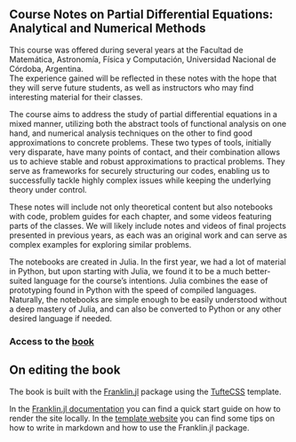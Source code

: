 ## Course Notes on Partial Differential Equations: Analytical and Numerical Methods

This course was offered during several years at the Facultad de Matemática, Astronomía, Física y Computación,
Universidad Nacional de Córdoba, Argentina.  
The experience gained will be reflected in these notes with the hope that they will serve future students, 
as well as instructors who may find interesting material for their classes.

The course aims to address the study of partial differential equations in a mixed manner, 
utilizing both the abstract tools of functional analysis on one hand, and numerical analysis techniques on the 
other to find good approximations to concrete problems. These two types of tools, initially very disparate, 
have many points of contact, and their combination allows us to achieve stable and robust approximations to 
practical problems. They serve as frameworks for securely structuring our codes, enabling us to successfully 
tackle highly complex issues while keeping the underlying theory under control.

These notes will include not only theoretical content but also notebooks with code, problem guides for each 
chapter, and some videos featuring parts of the classes. We will likely include notes and videos of final 
projects presented in previous years, as each was an original work and can serve as complex examples for 
exploring similar problems.

The notebooks are created in Julia. In the first year, we had a lot of material in Python, but upon starting with 
Julia, we found it to be a much better-suited language for the course’s intentions. 
Julia combines the ease of prototyping found in Python with the speed of compiled languages. 
Naturally, the notebooks are simple enough to be easily understood without a deep mastery of Julia, and can 
also be converted to Python or any other desired language if needed.

### Access to the [book](https://reula.github.io/PDE/)

## On editing the book

The book is built with the [Franklin.jl](https://github.com/tlienart/Franklin.jl) package using the [TufteCSS](https://tlienart.github.io/FranklinTemplates.jl/templates/tufte/) template.

In the [Franklin.jl documentation](https://franklinjl.org/) you can find a quick start guide on how to render the site locally.
In the [template website](https://tlienart.github.io/FranklinTemplates.jl/templates/tufte/) you can find some tips on how to write in markdown and how to use the Franklin.jl package.
